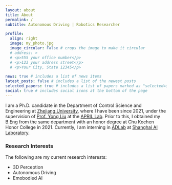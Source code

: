 ```yaml
---
layout: about
title: About
permalink: /
subtitle: Autonomous Driving | Robotics Researcher

profile:
  align: right
  image: my_photo.jpg
  image_circular: False # crops the image to make it circular
  # address: >
  # <p>555 your office number</p>
  # <p>123 your address street</p>
  # <p>Your City, State 12345</p>

news: true # includes a list of news items
latest_posts: false # includes a list of the newest posts
selected_papers: true # includes a list of papers marked as "selected={true}"
social: true # includes social icons at the bottom of the page
---
```

 I am a Ph.D. candidate in the Department of Control Science and Engineering at [Zhejiang University](https://www.zju.edu.cn/), where I have been since 2021, under the supervision of [Prof. Yong Liu](https://person.zju.edu.cn/yongliu) at the [APRIL Lab](https://april.zju.edu.cn/). Prior to this, I obtained my B.Eng from the same department with an honor degree at Chu Kochen Honor College in 2021. Currently, I am interning in  <a href="https://pjlab-adg.github.io/">ADLab</a> at <a href="https://www.shlab.org.cn/">Shanghai AI Laboratory</a>.
 

### Research Interests
The following are my current research interests:
<!-- See also [list of publications](/publications). -->
- 3D Perception
- Autonomous Driving
- Emobodied AI
